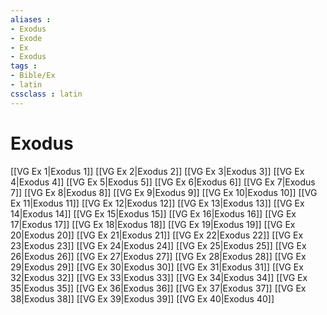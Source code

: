 ```yaml
---
aliases : 
- Exodus
- Exode
- Ex
- Exodus
tags : 
- Bible/Ex
- latin
cssclass : latin
---
```


# Exodus

[[VG Ex 1|Exodus 1]]
[[VG Ex 2|Exodus 2]]
[[VG Ex 3|Exodus 3]]
[[VG Ex 4|Exodus 4]]
[[VG Ex 5|Exodus 5]]
[[VG Ex 6|Exodus 6]]
[[VG Ex 7|Exodus 7]]
[[VG Ex 8|Exodus 8]]
[[VG Ex 9|Exodus 9]]
[[VG Ex 10|Exodus 10]]
[[VG Ex 11|Exodus 11]]
[[VG Ex 12|Exodus 12]]
[[VG Ex 13|Exodus 13]]
[[VG Ex 14|Exodus 14]]
[[VG Ex 15|Exodus 15]]
[[VG Ex 16|Exodus 16]]
[[VG Ex 17|Exodus 17]]
[[VG Ex 18|Exodus 18]]
[[VG Ex 19|Exodus 19]]
[[VG Ex 20|Exodus 20]]
[[VG Ex 21|Exodus 21]]
[[VG Ex 22|Exodus 22]]
[[VG Ex 23|Exodus 23]]
[[VG Ex 24|Exodus 24]]
[[VG Ex 25|Exodus 25]]
[[VG Ex 26|Exodus 26]]
[[VG Ex 27|Exodus 27]]
[[VG Ex 28|Exodus 28]]
[[VG Ex 29|Exodus 29]]
[[VG Ex 30|Exodus 30]]
[[VG Ex 31|Exodus 31]]
[[VG Ex 32|Exodus 32]]
[[VG Ex 33|Exodus 33]]
[[VG Ex 34|Exodus 34]]
[[VG Ex 35|Exodus 35]]
[[VG Ex 36|Exodus 36]]
[[VG Ex 37|Exodus 37]]
[[VG Ex 38|Exodus 38]]
[[VG Ex 39|Exodus 39]]
[[VG Ex 40|Exodus 40]]
